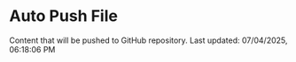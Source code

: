 # Auto Push File

Content that will be pushed to GitHub repository.
Last updated: 07/04/2025, 06:18:06 PM
